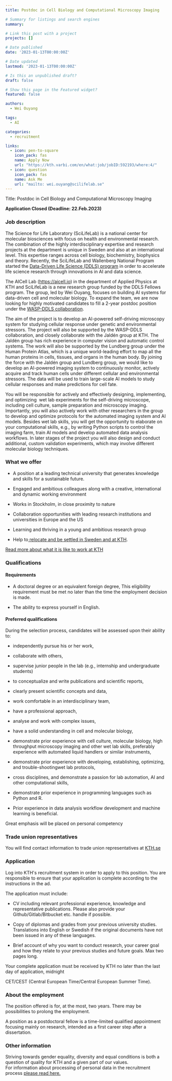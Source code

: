 ```yaml
---
title: Postdoc in Cell Biology and Computational Microscopy Imaging

# Summary for listings and search engines
summary: 

# Link this post with a project
projects: []

# Date published
date: '2023-01-13T00:00:00Z'

# Date updated
lastmod: '2023-01-13T00:00:00Z'

# Is this an unpublished draft?
draft: false

# Show this page in the Featured widget?
featured: false

authors:
  - Wei Ouyang

tags:
  - AI

categories:
  - recruitment

links:
  - icon: pen-to-square
    icon_pack: fas
    name: Apply Now
    url: "https://kth.varbi.com/en/what:job/jobID:592193/where:4/"
  - icon: question
    icon_pack: fas
    name: Ask Me
    url: "mailto: wei.ouyang@scilifelab.se"
---
```

Title:  Postdoc in Cell Biology and Computational Microscopy Imaging

**Application Closed (Deadline: 22.Feb.2023)**

### Job description

The Science for Life Laboratory (SciLifeLab) is a national center for molecular biosciences with focus on health and environmental research. The combination of the highly interdisciplinary expertise and research projects at the department is unique in Sweden and also at an international level. This expertise ranges across cell biology, biochemistry, biophysics and theory. Recently, the SciLifeLab and Wallenberg National Program started the [Data-Driven Life Science (DDLS) program](https://www.scilifelab.se/data-driven/) in order to accelerate life science research through innovations in AI and data science.

The AICell Lab (<https://aicell.io>) in the department of Applied Physics at KTH and SciLifeLab is a new research group funded by the DDLS Fellows program. The group, led by Wei Ouyang, focuses on building AI systems for data-driven cell and molecular biology. To expand the team, we are now looking for highly motivated candidates to fill a 2-year postdoc position under the [WASP-DDLS collaboration](https://www.scilifelab.se/data-driven/wasp-collaboration/).

The aim of the project is to develop an AI-powered self-driving microscopy system for studying cellular response under genetic and environmental stressors. The project will also be supported by the WASP-DDLS collaboration, and closely collaborate with the Jaldén group at KTH. The Jaldén group has rich experience in computer vision and automatic control systems. The work will also be supported by the Lundberg group under the Human Protein Atlas, which is a unique world-leading effort to map all the human proteins in cells, tissues, and organs in the human body. By joining the force with the Jaldén group and Lundberg group, we would like to develop an AI-powered imaging system to continuously monitor, actively acquire and track human cells under different cellular and environmental stressors. The data will be used to train large-scale AI models to study cellular responses and make predictions for cell fate.

You will be responsible for actively and effectively designing, implementing, and optimizing  wet lab experiments for the self-driving microscope, including cell culture, sample preparation and microscopy imaging. Importantly, you will also actively work with other researchers in the group to develop and optimize protocols for the automated imaging system and AI models. Besides wet lab skills, you will get the opportunity to elaborate on your computational skills, e.g., by writing Python scripts to control the imaging farm, train AI models and develop automated data analysis workflows. In later stages of the project you will also design and conduct additional, custom validation experiments, which may involve different molecular biology techniques.

### What we offer 

-   A position at a leading technical university that generates knowledge and skills for a sustainable future.

-   Engaged and ambitious colleagues along with a creative, international and dynamic working environment

-   Works in Stockholm, in close proximity to nature

-   Collaboration opportunities with leading research institutions and universities in Europe and the US

-   Learning and thriving in a young and ambitious research group

-   Help to[ relocate and be settled in Sweden and at KTH](https://www.kth.se/en/om/work-at-kth/relocation).

[Read more about what it is like to work at KTH](https://www.kth.se/en/om/work-at-kth/kth-your-future-workplace-1.49050)

### Qualifications

#### Requirements

-   A doctoral degree or an equivalent foreign degree, This eligibility requirement must be met no later than the time the employment decision is made.

-   The ability to express yourself in English.

#### Preferred qualifications

During the selection process, candidates will be assessed upon their ability to: 

-   independently pursue his or her work,

-   collaborate with others,

-   supervise junior people in the lab (e.g., internship and undergraduate students)

-   to conceptualize and write publications and scientific reports,

-   clearly present scientific concepts and data,

-   work comfortable in an interdisciplinary team,

-   have a professional approach,

-   analyse and work with complex issues,

-   have a solid understanding in cell and molecular biology,

-   demonstrate prior experience with cell culture, molecular biology, high throughput microscopy imaging and other wet lab skills, preferably experience with automated liquid handlers or similar instruments,

-   demonstrate prior experience with developing, establishing, optimizing, and trouble-shootingwet lab protocols,

-   cross disciplines, and demonstrate a passion for lab automation, AI and other computational skills,

-   demonstrate prior experience in programming languages such as Python and R.

-   Prior experience in data analysis workflow development and machine learning is beneficial.

Great emphasis will be placed on personal competency

### Trade union representatives

You will find contact information to trade union representatives at [KTH.se](https://intra.kth.se/en/administration/rekrytering/annonsering/fackrepresentanter-1.500898)

### Application

Log into KTH's recruitment system in order to apply to this position. You are responsible to ensure that your application is complete according to the instructions in the ad.

The application must include:

-   CV including relevant professional experience, knowledge and representative publications. Please also provide your Github/Gitlab/Bitbucket etc. handle if possible.

-   Copy of diplomas and grades from your previous university studies. Translations into English or Swedish if the original documents have not been issued in any of these languages.

-   Brief account of why you want to conduct research, your career goal and how they relate to your previous studies and future goals. Max two pages long.

Your complete application must be received by KTH no later than the last day of application, midnight

CET/CEST (Central European Time/Central European Summer Time).

### About the employment

The position offered is for, at the most, two years. There may be possibilities to prolong the employment.

A position as a postdoctoral fellow is a time-limited qualified appointment focusing mainly on research, intended as a first career step after a dissertation.

### Other information

Striving towards gender equality, diversity and equal conditions is both a question of quality for KTH and a given part of our values.\
For information about processing of personal data in the recruitment process [please read here.](https://www.kth.se/en/om/work-at-kth/processing-of-personal-data-in-the-recruitment-process-1.823440)